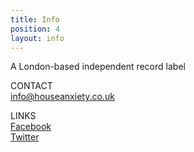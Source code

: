 ```yaml
---
title: Info
position: 4
layout: info
---
```


A London-based independent record label

CONTACT\
[info@houseanxiety.co.uk](mailto:info@houseanxiety.co.uk)

LINKS\
[Facebook](https://www.facebook.com/houseanxietyrecords)\
[Twitter](https://twitter.com/houseanxiety)